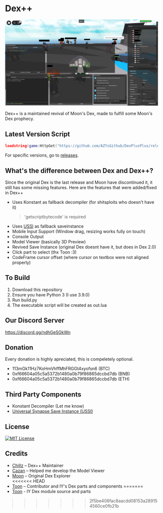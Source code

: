 # Dex++
![Preview](https://raw.githubusercontent.com/AZYsGithub/DexPlusPlus/main/preview.png)

Dex++ is a maintained revival of Moon's Dex, made to fulfill some Moon's Dex prophecy.

## Latest Version Script
```lua
loadstring(game:HttpGet("https://github.com/AZYsGithub/DexPlusPlus/releases/latest/download/out.lua"))()
```
For specific versions, go to [releases](https://github.com/AZYsGithub/DexPlusPlus/releases).

## What's the difference between Dex and Dex++?
Since the original Dex is the last release and Moon have discontinued it, it still has some missing features.
Here are the features that were added/fixed in Dex++
- Uses Konstant as fallback decompiler (for shitsploits who doesn't have it)
    > 'getscriptbytecode' is required
- Uses [USSI](https://github.com/luau/UniversalSynSaveInstance/tree/main) as fallback saveinstance
- Mobile Input Support (Window drag, resizing works fully on touch)
- Console Output
- Model Viewer (basically 3D Preview)
- Revived Save Instance (original Dex doesnt have it, but does in Dex 2.0)
- Click part to select (thx Toon :3)
- CodeFrame cursor offset (where cursor on textbox were not aligned properly)

## To Build
1. Download this repository
2. Ensure you have Python 3 (I use 3.9.0)
3. Run build.py
4. The executable script will be created as out.lua

## Our Discord Server
https://discord.gg/ndhGeSGkWn

## Donation
Every donation is highly apreciated, this is compeletely optional.
- 113mGk11Hz7KoHmVhffMhFRGGt4xyofsn6 (BTC)
- 0xf66604a05c5a5372b1480a0b79f86865dccbd7db (BNB)
- 0xf66604a05c5a5372b1480a0b79f86865dccbd7db (ETH)

## Third Party Components
- Konstant Decompiler (Let me know)
- [Universal Synapse Save Instance (USSI)](https://github.com/luau/UniversalSynSaveInstance)

## License
[![MIT License](https://img.shields.io/badge/MIT-License-green)](https://github.com/AZYsGithub/DexPlusPlus/blob/main/LICENSE)

## Credits
- [Chillz](https://github.com/AZYsGithub) – Dex++ Maintainer  
- [Cazan](https://github.com/Cazzanos) – Helped me develop the Model Viewer  
- [Moon](https://github.com/LorekeeperZinnia/Dex) – Original Dex Explorer  
<<<<<<< HEAD
- [Toon](https://github.com/Toon-arch) – Contributor and IY's Dex parts and components
=======
- [Toon](https://github.com/Toon-arch) - IY Dex module source and parts
>>>>>>> 2f5be406fac8aacdd08153a289154560ce0fb21b
